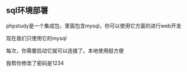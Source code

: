 ## sql环境部署

phpstudy是一个集成包，里面包含mysql，你可以使用它方面的进行web开发


现在我们只使用它的mysql


每次，你需要启动它就可以连接了。本地使用挺方便

我帮你修改了密码是1234
